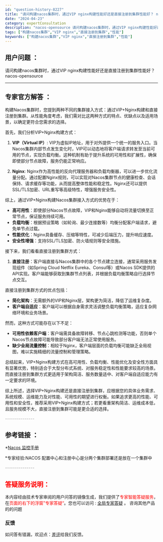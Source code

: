 ```yaml
---
id: "question-history-8227"
title: "请问构建nacos集群时，通过VIP nginx构建性能好还是直接注册到集群性能好？ nacos-opensource"
date: "2024-04-23"
category: expertConsultation
description: "nacos-opensource 请问构建nacos集群时，通过VIP nginx构建性能好还是直接注册到集群性能好？"
tags: ["构建nacos集群","VIP nginx","直接注册到集群","性能"]
keywords: ["构建nacos集群","VIP nginx","直接注册到集群","性能"]
---
```


## 用户问题 ： 
 请问构建nacos集群时，通过VIP nginx构建性能好还是直接注册到集群性能好？ nacos-opensource 

---------------
## 专家官方解答 ：

构建Nacos集群时，您提到两种不同的集群接入方式：通过VIP+Nginx构建和直接注册到集群。从性能角度考虑，我们需对比这两种方式的特点、优缺点以及适用场景，以确定更符合您需求的选择。

首先，我们分析VIP+Nginx构建方式：

1. **VIP（Virtual IP）**: VIP为虚拟IP地址，用于对外提供一个统一的服务入口。当Nacos集群内部节点发生变化时，VIP可以动态地将客户端请求转发至当前可用的节点，实现负载均衡。这种机制有助于提升系统的可用性和扩展性，确保即使部分节点故障，服务仍能正常响应。

2. **Nginx**: Nginx作为高性能的反向代理服务器和负载均衡器，可以进一步优化流量分配。通过配置Nginx规则，可以实现对Nacos集群节点的健康检查、会话保持、请求缓存等功能，从而提高整体性能和稳定性。Nginx还可以提供SSL/TLS加密、URL重写等高级特性，增强服务安全性。

综上，通过VIP+Nginx构建Nacos集群接入方式的优势在于：

- **高可用性**：即使部分Nacos节点故障，VIP和Nginx能够自动将流量切换至正常节点，保证服务持续可用。
- **负载均衡**：根据预设策略（如轮询、最少连接数等）均衡分配客户端请求，避免单节点过载。
- **性能优化**：Nginx具备缓存、压缩等特性，可减少后端压力，提升响应速度。
- **安全性增强**：支持SSL/TLS加密、防火墙规则等安全措施。

接下来，我们看看直接注册到集群方式：

1. **直接注册**：客户端直接与Nacos集群中的各个节点建立连接，通常采用服务发现组件（如Spring Cloud Netflix Eureka、Consul等）或Nacos SDK提供的API实现。客户端能够获取到集群节点列表，并根据负载均衡策略自行选择节点交互。

直接注册到集群方式的优点包括：

- **简化架构**：无需额外的VIP和Nginx层，架构更为简洁，降低了运维复杂度。
- **客户端自适应**：客户端可以根据自身需求灵活调整负载均衡策略，适应复杂网络环境和业务场景。

然而，这种方式可能存在以下不足：

- **可用性依赖客户端**：客户端需具备故障转移、节点心跳检测等功能，否则单个Nacos节点故障可能导致部分客户端无法正常使用服务。
- **缺少全局流量控制**：相较于Nginx，客户端层面的负载均衡可能缺乏全局视图，难以实施精细的流量控制和管理策略。

总结起来，VIP+Nginx构建方式在高可用性、负载均衡、性能优化及安全性方面具有显著优势，特别适合于大型分布式系统、对服务稳定性和性能要求较高的场景。而直接注册到集群方式更适用于架构简洁、服务数量适中、对客户端自适应能力有一定要求的环境。

综上所述，选择VIP+Nginx构建还是直接注册到集群，应根据您的具体业务需求、系统规模、运维能力及对性能、可用性的期望进行权衡。如果追求更高的性能、可用性和安全性，推荐采用VIP+Nginx构建方式；若更看重架构简洁、运维成本低，且服务规模不大，直接注册到集群可能是更合适的选择。


<font color="#949494">---------------</font> 


## 参考链接 ：

*[Nacos 监控手册](https://nacos.io/docs/latest/guide/admin/monitor-guide)
 
 *专家经验:NACOS 配置中心和注册中心是分两个集群部署还是放在一个集群中 


 <font color="#949494">---------------</font> 
 


## <font color="#FF0000">答疑服务说明：</font> 

本内容经由技术专家审阅的用户问答的镜像生成，我们提供了<font color="#FF0000">专家智能答疑服务</font>，在<font color="#FF0000">页面的右下的浮窗”专家答疑“</font>。您也可以访问 : [全局专家答疑](https://opensource.alibaba.com/chatBot) 。 咨询其他产品的的问题

### 反馈
如问答有错漏，欢迎点：[差评](https://ai.nacos.io/user/feedbackByEnhancerGradePOJOID?enhancerGradePOJOId=11543)给我们反馈。
